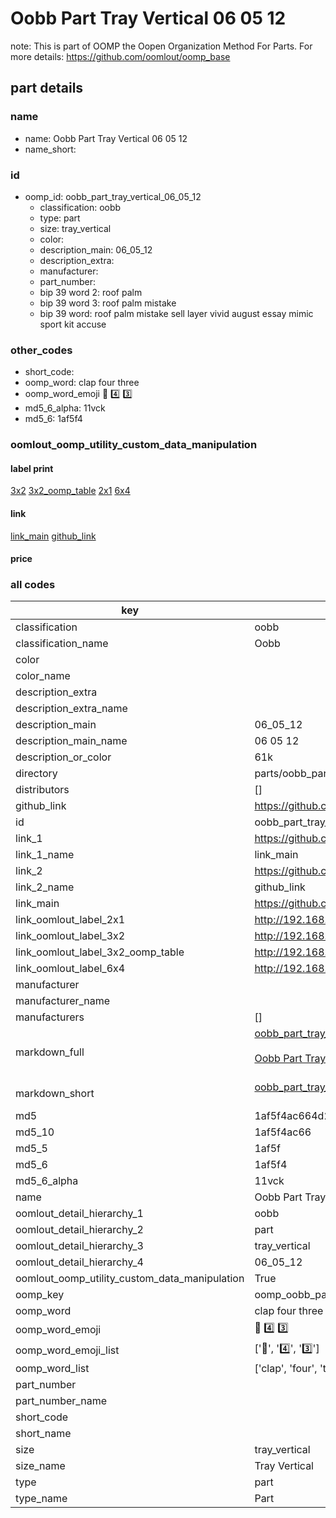 # Oobb Part Tray Vertical 06 05 12  

note: This is part of OOMP the Oopen Organization Method For Parts. For more details: https://github.com/oomlout/oomp_base

##  part details





### name
* name: Oobb Part Tray Vertical 06 05 12
* name_short: 
### id
* oomp_id: oobb_part_tray_vertical_06_05_12
  * classification: oobb
  * type: part
  * size: tray_vertical
  * color: 
  * description_main: 06_05_12
  * description_extra: 
  * manufacturer: 
  * part_number: 
  * bip 39 word 2: roof palm
  * bip 39 word 3: roof palm mistake
  * bip 39 word: roof palm mistake sell layer vivid august essay mimic sport kit accuse

### other_codes
* short_code: 
* oomp_word: clap four three
* oomp_word_emoji :clap: :four: :three:
* md5_6_alpha: 11vck
* md5_6: 1af5f4






### oomlout_oomp_utility_custom_data_manipulation
#### label print
[3x2](http://192.168.1.245:1112/?label=oomp%2011vck)
[3x2_oomp_table](http://192.168.1.107:1112/?label=oomp%2011vck)
[2x1](http://192.168.1.242:1112/?label=oomp%2011vck)
[6x4](http://192.168.1.55:1112/?label=oomp%2011vck)    

#### link

[link_main](https://github.com/oomlout/oomlout_oomp_current_version_messy/tree/main/parts/oobb_part_tray_vertical_06_05_12) [github_link](https://github.com/oomlout/oomlout_oomp_part_src/tree/main/parts/oobb_part_tray_vertical_06_05_12)                             

#### price







### all codes 
| key | value |  
| --- | --- |  
| classification | oobb |  
| classification_name | Oobb |  
| color |  |  
| color_name |  |  
| description_extra |  |  
| description_extra_name |  |  
| description_main | 06_05_12 |  
| description_main_name | 06 05 12 |  
| description_or_color | 61k |  
| directory | parts/oobb_part_tray_vertical_06_05_12 |  
| distributors | [] |  
| github_link | https://github.com/oomlout/oomlout_oomp_part_src/tree/main/parts/oobb_part_tray_vertical_06_05_12 |  
| id | oobb_part_tray_vertical_06_05_12 |  
| link_1 | https://github.com/oomlout/oomlout_oomp_current_version_messy/tree/main/parts/oobb_part_tray_vertical_06_05_12 |  
| link_1_name | link_main |  
| link_2 | https://github.com/oomlout/oomlout_oomp_part_src/tree/main/parts/oobb_part_tray_vertical_06_05_12 |  
| link_2_name | github_link |  
| link_main | https://github.com/oomlout/oomlout_oomp_current_version_messy/tree/main/parts/oobb_part_tray_vertical_06_05_12 |  
| link_oomlout_label_2x1 | http://192.168.1.242:1112/?label=oomp%2011vck |  
| link_oomlout_label_3x2 | http://192.168.1.245:1112/?label=oomp%2011vck |  
| link_oomlout_label_3x2_oomp_table | http://192.168.1.107:1112/?label=oomp%2011vck |  
| link_oomlout_label_6x4 | http://192.168.1.55:1112/?label=oomp%2011vck |  
| manufacturer |  |  
| manufacturer_name |  |  
| manufacturers | [] |  
| markdown_full | [oobb_part_tray_vertical_06_05_12](https://github.com/oomlout/oomlout_oomp_current_version_messy/tree/main/parts/oobb_part_tray_vertical_06_05_12)<br>[](https://github.com/oomlout/oomlout_oomp_current_version_messy/tree/main/parts/oobb_part_tray_vertical_06_05_12)<br>[Oobb Part Tray Vertical 06 05 12](https://github.com/oomlout/oomlout_oomp_current_version_messy/tree/main/parts/oobb_part_tray_vertical_06_05_12)<br><br> |  
| markdown_short | [oobb_part_tray_vertical_06_05_12](https://github.com/oomlout/oomlout_oomp_current_version_messy/tree/main/parts/oobb_part_tray_vertical_06_05_12)<br><br> |  
| md5 | 1af5f4ac664d21e7d4bf2c371be7d5dd |  
| md5_10 | 1af5f4ac66 |  
| md5_5 | 1af5f |  
| md5_6 | 1af5f4 |  
| md5_6_alpha | 11vck |  
| name | Oobb Part Tray Vertical 06 05 12 |  
| oomlout_detail_hierarchy_1 | oobb |  
| oomlout_detail_hierarchy_2 | part |  
| oomlout_detail_hierarchy_3 | tray_vertical |  
| oomlout_detail_hierarchy_4 | 06_05_12 |  
| oomlout_oomp_utility_custom_data_manipulation | True |  
| oomp_key | oomp_oobb_part_tray_vertical_06_05_12 |  
| oomp_word | clap four three |  
| oomp_word_emoji | :clap: :four: :three: |  
| oomp_word_emoji_list | [':clap:', ':four:', ':three:'] |  
| oomp_word_list | ['clap', 'four', 'three'] |  
| part_number |  |  
| part_number_name |  |  
| short_code |  |  
| short_name |  |  
| size | tray_vertical |  
| size_name | Tray Vertical |  
| type | part |  
| type_name | Part |  
